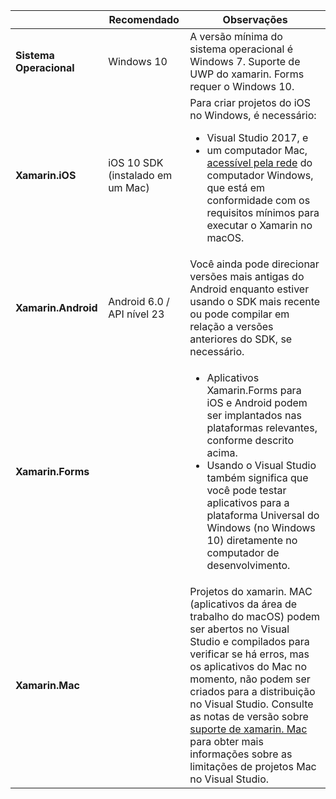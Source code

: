 ||Recomendado|Observações|
|---|---|---|
|**Sistema Operacional**|Windows 10|A versão mínima do sistema operacional é Windows 7. Suporte de UWP do xamarin. Forms requer o Windows 10.
|**Xamarin.iOS**|iOS 10 SDK (instalado em um Mac)|Para criar projetos do iOS no Windows, é necessário:<ul><li>Visual Studio 2017, e</li><li>um computador Mac, <a href="~/ios/get-started/installation/windows/connecting-to-mac/index.md">acessível pela rede</a> do computador Windows, que está em conformidade com os requisitos mínimos para executar o Xamarin no macOS.</li></ul>|
|**Xamarin.Android**|Android 6.0 / API nível 23|Você ainda pode direcionar versões mais antigas do Android enquanto estiver usando o SDK mais recente ou pode compilar em relação a versões anteriores do SDK, se necessário.|
|**Xamarin.Forms**||<ul><li>Aplicativos Xamarin.Forms para iOS e Android podem ser implantados nas plataformas relevantes, conforme descrito acima.</li><li>Usando o Visual Studio também significa que você pode testar aplicativos para a plataforma Universal do Windows (no Windows 10) diretamente no computador de desenvolvimento.</li></ul>|
|**Xamarin.Mac**||Projetos do xamarin. MAC (aplicativos da área de trabalho do macOS) podem ser abertos no Visual Studio e compilados para verificar se há erros, mas os aplicativos do Mac no momento, não podem ser criados para a distribuição no Visual Studio. Consulte as notas de versão sobre <a href="https://developer.xamarin.com/releases/vs/xamarin.vs_4/xamarin.vs_4.2/#Xamarin.Mac_minimum_support.">suporte de xamarin. Mac</a> para obter mais informações sobre as limitações de projetos Mac no Visual Studio.|
